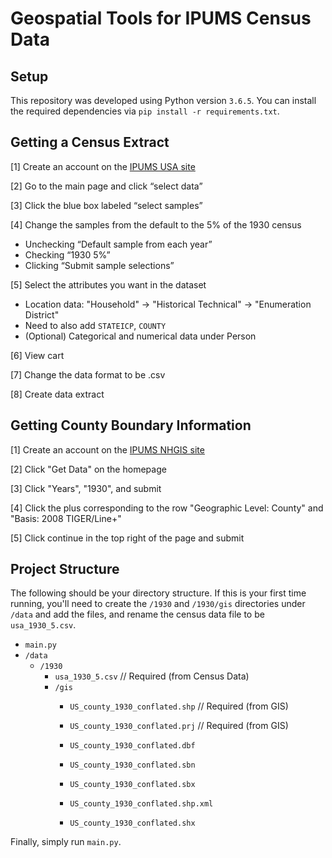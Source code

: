 # Geospatial Tools for IPUMS Census Data

## Setup

This repository was developed using Python version `3.6.5`.
You can install the required dependencies via `pip install -r requirements.txt`.


## Getting a Census Extract

[1] Create an account on the [IPUMS USA site](https://usa.ipums.org/usa/index.shtml)

[2] Go to the main page and click “select data”

[3] Click the blue box labeled “select samples”

[4] Change the samples from the default to the 5% of the 1930 census

* Unchecking “Default sample from each year”
* Checking “1930 5%”
* Clicking “Submit sample selections”

[5] Select the attributes you want in the dataset

 * Location data: "Household" -> "Historical Technical" -> "Enumeration District"
 * Need to also add `STATEICP`, `COUNTY`
 * (Optional) Categorical and numerical data under Person

[6] View cart

[7] Change the data format to be .csv

[8] Create data extract



## Getting County Boundary Information

[1] Create an account on the [IPUMS NHGIS site](https://www.nhgis.org/)

[2] Click "Get Data" on the homepage

[3] Click "Years", "1930", and submit

[4] Click the plus corresponding to the row "Geographic Level: County" and "Basis: 2008 TIGER/Line+"

[5] Click continue in the top right of the page and submit


## Project Structure

The following should be your directory structure. If this is your first time running, you'll need to create the `/1930` and `/1930/gis` directories under `/data` and add the files, and rename the census data file to be `usa_1930_5.csv`.

* `main.py`
* `/data`
  * `/1930`
    * `usa_1930_5.csv` // Required (from Census Data)
    * `/gis`
      * `US_county_1930_conflated.shp` // Required (from GIS)
      * `US_county_1930_conflated.prj` // Required (from GIS)

      * `US_county_1930_conflated.dbf`
      * `US_county_1930_conflated.sbn`
      * `US_county_1930_conflated.sbx`
      * `US_county_1930_conflated.shp.xml`
      * `US_county_1930_conflated.shx`

Finally, simply run `main.py`.
